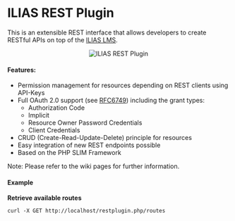 ILIAS REST Plugin
=====================
This is an extensible REST interface that allows developers to create RESTful APIs on top of the [ILIAS LMS](http://www.ilias.de).
<p align="center">
<img src="https://cloud.githubusercontent.com/assets/7113474/9606244/912b1336-50c2-11e5-88c1-bf130bd9420f.png" alt="ILIAS REST Plugin" />
</p>

#### Features:
* Permission management for resources depending on REST clients using API-Keys
* Full OAuth 2.0 support (see [RFC6749](http://tools.ietf.org/html/rfc6749)) including the grant types:
    * Authorization Code
    * Implicit
    * Resource Owner Password Credentials
    * Client Credentials
* CRUD (Create-Read-Update-Delete) principle for resources
* Easy integration of new REST endpoints possible
* Based on the PHP SLIM Framework

Note: Please refer to the wiki pages for further information.

#### Example 
**Retrieve available routes**

    curl -X GET http://localhost/restplugin.php/routes
    


